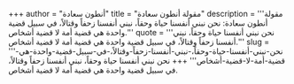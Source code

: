 +++
author = "أنطون سعادة"
title = "مقولة أنطون سعادة"
description = '''مقولة أنطون سعادة: نحن نبني أنفسنا حياة وحقاً، نبني أنفسنا زحفاً وقتالاً، في سبيل قضية واحدة هي قضية أمة لا قضية أشخاص.'''
quote = '''نحن نبني أنفسنا حياة وحقاً، نبني أنفسنا زحفاً وقتالاً، في سبيل قضية واحدة هي قضية أمة لا قضية أشخاص.'''
slug = '''نحن-نبني-أنفسنا-حياة-وحقاً،-نبني-أنفسنا-زحفاً-وقتالاً،-في-سبيل-قضية-واحدة-هي-قضية-أمة-لا-قضية-أشخاص'''
+++
نحن نبني أنفسنا حياة وحقاً، نبني أنفسنا زحفاً وقتالاً، في سبيل قضية واحدة هي قضية أمة لا قضية أشخاص.
